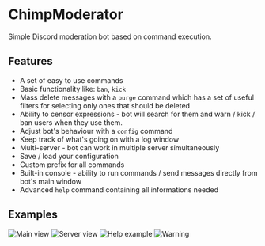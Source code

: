 # ChimpModerator

Simple Discord moderation bot based on command execution.

## Features
  * A set of easy to use commands
  * Basic functionality like: `ban`, `kick`
  * Mass delete messages with a `purge` command which has a set of useful filters for selecting only ones that should be deleted
  * Ability to censor expressions - bot will search for them and warn / kick / ban users when they use them.
  * Adjust bot's behaviour with a `config` command
  * Keep track of what's going on with a log window
  * Multi-server - bot can work in multiple server simultaneously
  * Save / load your configuration
  * Custom prefix for all commands
  * Built-in console - ability to run commands / send messages directly from bot's main window
  * Advanced `help` command containing all informations needed

## Examples
![Main view](https://i.imgur.com/pwcezgC.png)
![Server view](https://i.imgur.com/Xj4JWc9.png)
![Help example](https://i.imgur.com/KKJv48J.png)
![Warning](https://i.imgur.com/acYw5BX.png)
